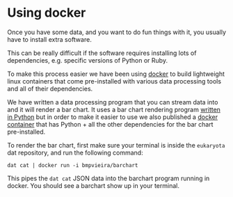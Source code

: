 # Using docker

Once you have some data, and you want to do fun things with it, you usually have to install extra software. 

This can be really difficult if the software requires installing lots of dependencies, e.g. specific versions of Python or Ruby.

To make this process easier we have been using <a href="http://docker.io/" target="_blank">docker</a> to build lightweight linux containers that come pre-installed with various data processing tools and all of their dependencies.

We have written a data processing program that you can stream data into and it will render a bar chart. It uses a bar chart rendering program <a href="https://github.com/bitly/data_hacks/blob/master/data_hacks/bar_chart.py" target="_blank">written in Python</a> but in order to make it easier to use we also published a <a href="https://registry.hub.docker.com/u/bmpvieira/barchart/dockerfile/" target="_blank">docker container</a> that has Python + all the other dependencies for the bar chart pre-installed.

To render the bar chart, first make sure your terminal is inside the `eukaryota` dat repository, and run the following command:

```
dat cat | docker run -i bmpvieira/barchart
```

This pipes the `dat cat` JSON data into the barchart program running in docker. You should see a barchart show up in your terminal.
